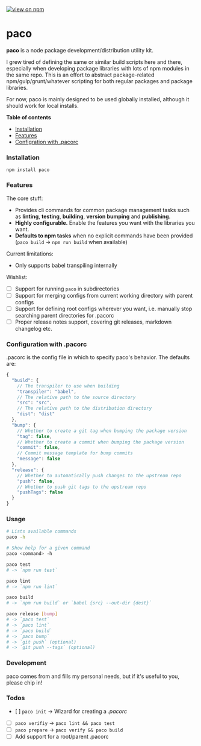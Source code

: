 [![view on npm](http://img.shields.io/npm/v/paco.svg)](https://www.npmjs.org/package/paco)

# paco

**paco** is a node package development/distribution utility kit.

I grew tired of defining the same or similar build scripts here and there, especially when developing package libraries with lots of npm modules in the same repo. This is an effort to abstract package-related npm/gulp/grunt/whatever scripting for both regular packages and package libraries.

For now, paco is mainly designed to be used globally installed, although it should work for local installs.

**Table of contents**

* [Installation](#installation)
* [Features](#features)
* [Configration with .pacorc](#pacorc)

<a name="installation"></a>
### Installation

`npm install paco`

<a name="features"></a>
### Features

The core stuff:

* Provides cli commands for common package management tasks such as **linting**, **testing**, **building**, **version bumping** and **publishing**.
* **Highly configurable.** Enable the features you want with the libraries you want.
* **Defaults to npm tasks** when no explicit commands have been provided (`paco build` -> `npm run build` when available)

Current limitations:

* Only supports babel transpiling internally

Wishlist:

* [ ] Support for running `paco` in subdirectories
* [ ] Support for merging configs from current working directory with parent configs
* [ ] Support for defining root configs wherever you want, i.e. manually stop searching parent directories for .pacorc
* [ ] Proper release notes support, covering git releases, markdown changelog etc.

<a name="pacorc"></a>
### Configuration with .pacorc

.pacorc is the config file in which to specify paco's behavior. The defaults are:

```js
{
  "build": {
    // The transpiler to use when building
    "transpiler": "babel",
    // The relative path to the source directory
    "src": "src",
    // The relative path to the distribution directory
    "dist": "dist"
  },
  "bump": {
    // Whether to create a git tag when bumping the package version
    "tag": false,
    // Whether to create a commit when bumping the package version
    "commit": false,
    // Commit message template for bump commits
    "message": false
  },
  "release": {
    // Whether to automatically push changes to the upstream repo
    "push": false,
    // Whether to push git tags to the upstream repo
    "pushTags": false
  }
}
```

### Usage

```bash
# Lists available commands
paco -h

# Show help for a given command
paco <command> -h

paco test
# -> `npm run test`

paco lint
# -> `npm run lint`

paco build
# -> `npm run build` or `babel {src} --out-dir {dest}`

paco release [bump]
# -> `paco test`
# -> `paco lint`
# -> `paco build`
# -> `paco bump`
# -> `git push` (optional)
# -> `git push --tags` (optional)
```

### Development

paco comes from and fills my personal needs, but if it's useful to you, please chip in!

### Todos

* [ ] `paco init` -> Wizard for creating a *.pacorc*
* [ ] `paco verifiy` -> `paco lint && paco test`
* [ ] `paco prepare` -> `paco verify && paco build`
* [ ] Add support for a root/parent .pacorc
